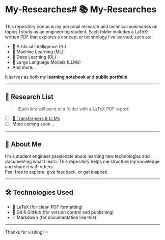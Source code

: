 # My-Researches# 📚 My-Researches

This repository contains my personal research and technical summaries on topics I study as an engineering student. Each folder includes a LaTeX-written PDF that explores a concept or technology I’ve learned, such as:

- 🤖 Artificial Intelligence (AI)
- 🧠 Machine Learning (ML)
- 🔬 Deep Learning (DL)
- 🧾 Large Language Models (LLMs)
- And more...

It serves as both my **learning notebook** and **public portfolio**.

---

## 📄 Research List

> (Each link will point to a folder with a LaTeX PDF report)

- [ ] [🤖 Transformers & LLMs]()
- [ ] More coming soon...

---

## 📌 About Me

I’m a student engineer passionate about learning new technologies and documenting what I learn. This repository helps me structure my knowledge and share it with others.  
Feel free to explore, give feedback, or get inspired.

---

## 🛠 Technologies Used

- 📝 LaTeX (for clean PDF formatting)
- 📁 Git & GitHub (for version control and publishing)
- 💡 Markdown (for documentation like this)

---

Thanks for visiting! ⭐️

